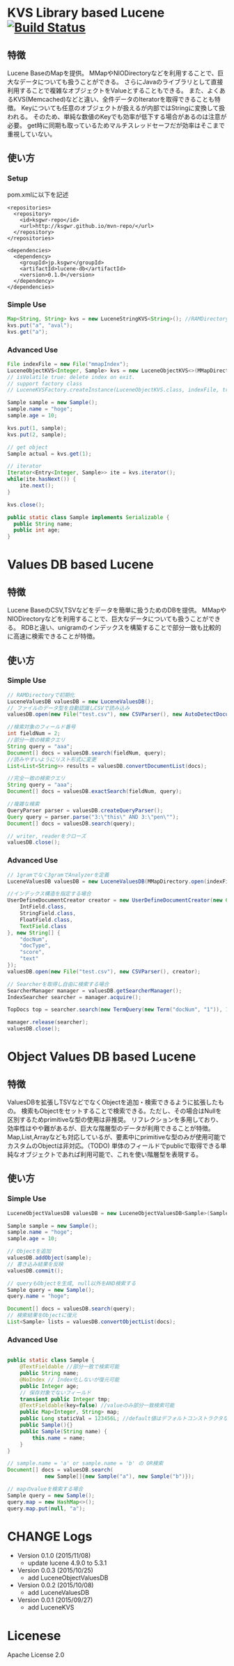 # KVS Library based Lucene [![Build Status](https://travis-ci.org/ksgwr/LuceneDB.svg?branch=master)](https://travis-ci.org/ksgwr/LuceneDB)
## 特徴

Lucene BaseのMapを提供。
MMapやNIODirectoryなどを利用することで、巨大なデータについても扱うことができる。
さらにJavaのライブラリとして直接利用することで複雑なオブジェクトをValueとすることもできる。
また、よくあるKVS(Memcached)などと違い、全件データのIteratorを取得できることも特徴。
Keyについても任意のオブジェクトが扱えるが内部ではStringに変換して扱われる。
そのため、単純な数値のKeyでも効率が低下する場合があるのは注意が必要。
get時に同期も取っているためマルチスレッドセーフだが効率はそこまで重視していない。

## 使い方
### Setup

pom.xmlに以下を記述

```
<repositories>
  <repository>
    <id>ksgwr-repo</id>
    <url>http://ksgwr.github.io/mvn-repo/</url>
  </repository>
</repositories>

<dependencies>
  <dependency>
    <groupId>jp.ksgwr</groupId>
    <artifactId>lucene-db</artifactId>
    <version>0.1.0</version>
  </dependency>
</dependencies>
```

### Simple Use

```Java
Map<String, String> kvs = new LuceneStringKVS<String>(); //RAMDirectory
kvs.put("a", "aval");
kvs.get("a");
```

### Advanced Use
```Java
File indexFile = new File("mmapIndex");
LuceneObjectKVS<Integer, Sample> kvs = new LuceneObjectKVS<>(MMapDirectory.open(indexFile), indexFile, true);
// isVolatile true: delete index on exit.
// support factory class
// LuceneKVSFactory.createInstance(LuceneObjectKVS.class, indexFile, true, true);

Sample sample = new Sample();
sample.name = "hoge";
sample.age = 10;

kvs.put(1, sample);
kvs.put(2, sample);

// get object
Sample actual = kvs.get(1);

// iterator
Iterator<Entry<Integer, Sample>> ite = kvs.iterator();
while(ite.hasNext()) {
	ite.next();
}

kvs.close();

public static class Sample implements Serializable {
  public String name;
  public int age;
}
```

# Values DB based Lucene
## 特徴

Lucene BaseのCSV,TSVなどをデータを簡単に扱うためのDBを提供。
MMapやNIODirectoryなどを利用することで、巨大なデータについても扱うことができる。
RDBと違い、unigramのインデックスを構築することで部分一致も比較的に高速に検索できることが特徴。

## 使い方
### Simple Use

```Java
// RAMDirectoryで初期化
LuceneValuesDB valuesDB = new LuceneValuesDB();
// ファイルのデータ型を自動認識しCSVで読み込み
valuesDB.open(new File("test.csv"), new CSVParser(), new AutoDetectDocumentCreator());

//検索対象のフィールド番号
int fieldNum = 2;
//部分一致の検索クエリ
String query = "aaa";
Document[] docs = valuesDB.search(fieldNum, query);
//読みやすいようにリスト形式に変更
List<List<String>> results = valuesDB.convertDocumentList(docs);

//完全一致の検索クエリ
String query = "aaa";
Document[] docs = valuesDB.exactSearch(fieldNum, query);

//複雑な検索
QueryParser parser = valuesDB.createQueryParser();
Query query = parser.parse("3:\"this\" AND 3:\"pen\"");
Document[] docs = valuesDB.search(query);

// writer, readerをクローズ
valuesDB.close();

```

### Advanced Use

```Java
// 1gramでなく3gramでAnalyzerを定義
LuceneValuesDB valuesDB = new LuceneValuesDB(MMapDirectory.open(indexFile), indexFile, false, new NgramAnalyzer(3, LuceneValuesDB.LUCENE_VERSION));

//インデックス構造を指定する場合
UserDefineDocumentCreator creator = new UserDefineDocumentCreator(new Class[] {
	IntField.class,
	StringField.class,
	FloatField.class,
	TextField.class
}, new String[] {
	"docNum",
	"docType",
	"score",
	"text"
});
valuesDB.open(new File("test.csv"), new CSVParser(), creator);

// Searcherを取得し自由に検索する場合
SearcherManager manager = valuesDB.getSearcherManager();
IndexSearcher searcher = manager.acquire();

TopDocs top = searcher.search(new TermQuery(new Term("docNum", "1")), 10);

manager.release(searcher);
valuesDB.close();

```

# Object Values DB based Lucene
## 特徴

ValuesDBを拡張しTSVなどでなくObjectを追加・検索できるように拡張したもの。
検索もObjectをセットすることで検索できる。ただし、その場合はNullを区別するためprimitiveな型の使用は非推奨。
リフレクションを多用しており、効率性はやや難があるが、巨大な階層型のデータが利用できることが特徴。
Map,List,Arrayなども対応しているが、要素中にprimitiveな型のみが使用可能でカスタムのObjectは非対応。（TODO)
単体のフィールドでpublicで取得できる単純なオブジェクトであれば利用可能で、これを使い階層型を表現する。

## 使い方
### Simple Use

```Java
LuceneObjectValuesDB valuesDB = new LuceneObjectValuesDB<Sample>(Sample.class);

Sample sample = new Sample();
sample.name = "hoge";
sample.age = 10;

// Objectを追加
valuesDB.addObject(sample);
// 書き込み結果を反映
valuesDB.commit();

// queryもObjectを生成, null以外をAND検索する
Sample query = new Sample();
query.name = "hoge";

Document[] docs = valuesDB.search(query);
// 検索結果をObjectに復元
List<Sample> lists = valuesDB.convertObjectList(docs);

```

### Advanced Use

```Java

public static class Sample {
	@TextFieldable //部分一致で検索可能
	public String name;
	@NoIndex // Index化しないが復元可能
	public Integer age;
	// 保存対象でないフィールド
	transient public Integer tmp;
	@TextFieldable(key=false) //valueのみ部分一致検索可能
	public Map<Integer, String> map;
	public Long staticVal = 123456L; //default値はデフォルトコンストラクタなどで初期化可能
	public Sample(){}
	public Sample(String name) {
		this.name = name;
	}
}

// sample.name = 'a' or sample.name = 'b' の OR検索
Document[] docs = valuesDB.search(
			new Sample[]{new Sample("a"), new Sample("b")});

// mapのvalueを検索する場合
Sample query = new Sample();
query.map = new HashMap<>();
query.map.put(null, "a");

```

# CHANGE Logs

* Version 0.1.0 (2015/11/08)
  * update lucene 4.9.0 to 5.3.1
* Version 0.0.3 (2015/10/25)
  * add LuceneObjectValuesDB
* Version 0.0.2 (2015/10/08)
 	* add LuceneValuesDB
* Version 0.0.1 (2015/09/27)
 	* add LuceneKVS

# Licenese
Apache License 2.0
